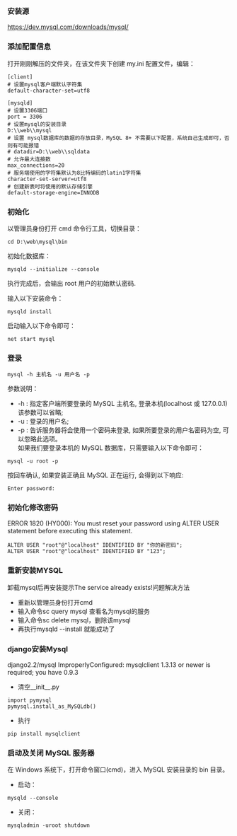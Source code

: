 ### 安装源
https://dev.mysql.com/downloads/mysql/

### 添加配置信息
打开刚刚解压的文件夹，在该文件夹下创建 my.ini 配置文件，编辑：
```
[client]
# 设置mysql客户端默认字符集
default-character-set=utf8

[mysqld]
# 设置3306端口
port = 3306
# 设置mysql的安装目录
D:\\web\\mysql
# 设置 mysql数据库的数据的存放目录，MySQL 8+ 不需要以下配置，系统自己生成即可，否则有可能报错
# datadir=D:\\web\\sqldata
# 允许最大连接数
max_connections=20
# 服务端使用的字符集默认为8比特编码的latin1字符集
character-set-server=utf8
# 创建新表时将使用的默认存储引擎
default-storage-engine=INNODB
```

### 初始化
以管理员身份打开 cmd 命令行工具，切换目录：
```
cd D:\web\mysql\bin
```
初始化数据库：
```
mysqld --initialize --console
```
执行完成后，会输出 root 用户的初始默认密码.  

输入以下安装命令：
```
mysqld install
```
启动输入以下命令即可：
```
net start mysql
```

### 登录
```
mysql -h 主机名 -u 用户名 -p
```
参数说明：  
* -h : 指定客户端所要登录的 MySQL 主机名, 登录本机(localhost 或 127.0.0.1)该参数可以省略;
* -u : 登录的用户名;
* -p : 告诉服务器将会使用一个密码来登录, 如果所要登录的用户名密码为空, 可以忽略此选项。  
如果我们要登录本机的 MySQL 数据库，只需要输入以下命令即可：
```
mysql -u root -p
```
按回车确认, 如果安装正确且 MySQL 正在运行, 会得到以下响应:
```
Enter password:
```

### 初始化修改密码
ERROR 1820 (HY000): You must reset your password using ALTER USER statement before executing this statement.
```
ALTER USER "root"@"localhost" IDENTIFIED BY "你的新密码";
ALTER USER "root"@"localhost" IDENTIFIED BY "123";
```

### 重新安装MYSQL
卸载mysql后再安装提示The service already exists!问题解决方法  
* 重新以管理员身份打开cmd
* 输入命令sc query mysql 查看名为mysql的服务
* 输入命令sc delete mysql，删除该mysql 
* 再执行mysqld --install 就能成功了

### django安装Mysql
django2.2/mysql ImproperlyConfigured: mysqlclient 1.3.13 or newer is required; you have 0.9.3
* 清空__init__.py
```
import pymysql
pymysql.install_as_MySQLdb()
``` 
* 执行
```
pip install mysqlclient
```
  
### 启动及关闭 MySQL 服务器
在 Windows 系统下，打开命令窗口(cmd)，进入 MySQL 安装目录的 bin 目录。

* 启动：
```
mysqld --console
```
* 关闭：
```
mysqladmin -uroot shutdown
```